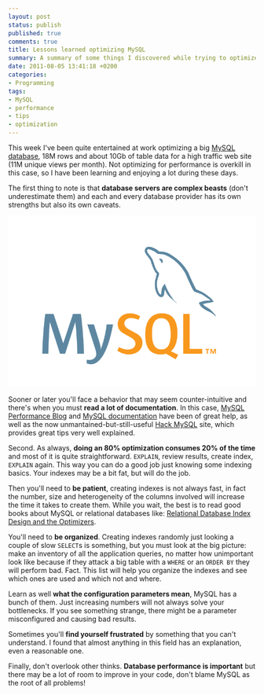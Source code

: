 ```yaml
---
layout: post
status: publish
published: true
comments: true
title: Lessons learned optimizing MySQL
summary: A summary of some things I discovered while trying to optimize the performance of a production MySQL server.
date: 2011-08-05 13:41:18 +0200
categories:
- Programming
tags:
- MySQL
- performance
- tips
- optimization
---
```

This week I've been quite entertained at work optimizing a big [MySQL database](http://dev.mysql.com/), 18M rows and about 10Gb of table data for a high traffic web site (11M unique views per month). Not optimizing for performance is overkill in this case, so I have been learning and enjoying a lot during these days.

The first thing to note is that **database servers are complex beasts** (don't underestimate them) and each and every database provider has its own strengths but also its own caveats.

![MySQL logo](/images/logo-mysql.png)

Sooner or later you'll face a behavior that may seem counter-intuitive and there's when you must **read a lot of documentation**. In this case, [MySQL Performance Blog](http://www.mysqlperformanceblog.com/) and [MySQL documentation](http://dev.mysql.com/doc/refman/5.5/en/) have been of great help, as well as the now unmantained-but-still-useful [Hack MySQL](http://hackmysql.com/) site, which provides great tips very well explained.

Second. As always, **doing an 80% optimization consumes 20% of the time** and most of it is quite straightforward. `EXPLAIN`, review results, create index, `EXPLAIN` again. This way you can do a good job just knowing some indexing basics. Your indexes may be a bit fat, but will do the job.

Then you'll need to **be patient**, creating indexes is not always fast, in fact the number, size and heterogeneity of the columns involved will increase the time it takes to create them. While you wait, the best is to read good books about MySQL or relational databases like: [Relational Database Index Design and the Optimizers](http://www.amazon.com/gp/product/0471719994/ref=as_li_tl?ie=UTF8&camp=1789&creative=9325&creativeASIN=0471719994&linkCode=as2&tag=climecodel-20&linkId=ZJBKQJURN7Z5WTGN).

You'll need to **be organized**. Creating indexes randomly just looking a couple of slow `SELECT`s is something, but you must look at the big picture: make an inventory of all the application queries, no matter how unimportant look like because if they attack a big table with a `WHERE` or an `ORDER BY` they will perform bad. Fact. This list will help you organize the indexes and see which ones are used and which not and where.

Learn as well **what the configuration parameters mean**, MySQL has a bunch of them. Just increasing numbers will not always solve your bottlenecks. If you see something strange, there might be a parameter misconfigured and causing bad results.

Sometimes you'll **find yourself frustrated** by something that you can't understand. I found that almost anything in this field has an explanation, even a reasonable one.

Finally, don't overlook other thinks. **Database performance is important** but there may be a lot of room to improve in your code, don't blame MySQL as the root of all problems!
